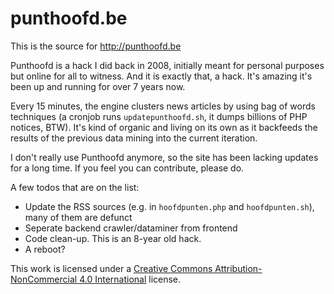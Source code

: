 # punthoofd.be

This is the source for http://punthoofd.be

Punthoofd is a hack I did back in 2008, initially meant for personal purposes but online for all to witness. And it is exactly that, a hack. It's amazing it's been up and running for over 7 years now.

Every 15 minutes, the engine clusters news articles by using bag of words techniques (a cronjob runs `updatepunthoofd.sh`, it dumps billions of PHP notices, BTW). It's kind of organic and living on its own as it backfeeds the results of the previous data mining into the current iteration.

I don't really use Punthoofd anymore, so the site has been lacking updates for a long time. If you feel you can contribute, please do.

A few todos that are on the list:
* Update the RSS sources (e.g. in `hoofdpunten.php` and `hoofdpunten.sh`), many of them are defunct
* Seperate backend crawler/dataminer from frontend
* Code clean-up. This is an 8-year old hack.
* A reboot?

This work is licensed under a [Creative Commons Attribution-NonCommercial 4.0 International](https://creativecommons.org/licenses/by-nc/4.0/) license.
